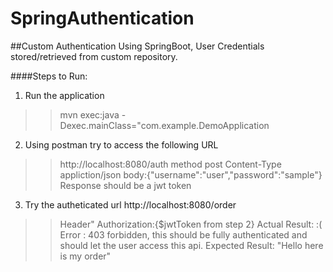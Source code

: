 # SpringAuthentication
##Custom Authentication Using SpringBoot, User Credentials stored/retrieved from custom repository.


####Steps to Run:
1. Run the application
>>mvn exec:java -Dexec.mainClass="com.example.DemoApplication

2. Using postman  try to access the following URL
>>http://localhost:8080/auth
>>method post
>>Content-Type appliction/json
>>body:{"username":"user","password":"sample"}
>>Response should be a jwt token

3. Try the autheticated url  http://localhost:8080/order
>>Header"
>>Authorization:{$jwtToken from step 2}
>>Actual Result: :(
>>Error : 403 forbidden, this should be fully authenticated and should let the user access this api.
>>Expected Result:
>>"Hello here is my order"
